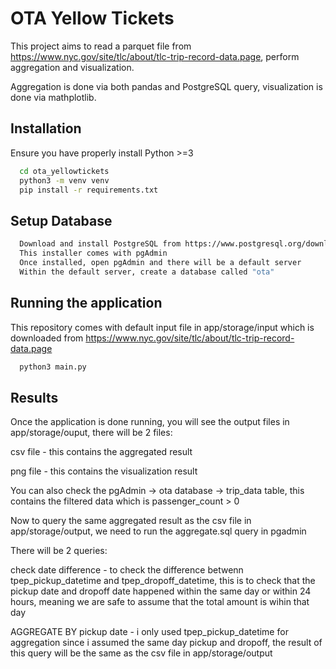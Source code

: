
# OTA Yellow Tickets

This project aims to read a parquet file from https://www.nyc.gov/site/tlc/about/tlc-trip-record-data.page, perform aggregation and visualization.

Aggregation is done via both pandas and PostgreSQL query, visualization is done via mathplotlib.




## Installation

Ensure you have properly install Python >=3

```bash
  cd ota_yellowtickets
  python3 -m venv venv
  pip install -r requirements.txt
```

## Setup Database

```bash
  Download and install PostgreSQL from https://www.postgresql.org/download/
  This installer comes with pgAdmin
  Once installed, open pgAdmin and there will be a default server
  Within the default server, create a database called "ota"
```

## Running the application
This repository comes with default input file in app/storage/input which is downloaded from https://www.nyc.gov/site/tlc/about/tlc-trip-record-data.page

```bash
  python3 main.py
```

## Results

Once the application is done running, you will see the output files in app/storage/ouput, there will be 2 files:

csv file - this contains the aggregated result

png file - this contains the visualization result


You can also check the pgAdmin -> ota database -> trip_data table, this contains the filtered data which is passenger_count > 0

Now to query the same aggregated result as the csv file in app/storage/output, we need to run the aggregate.sql query in pgadmin

There will be 2 queries:

check date difference - to check the difference betwenn tpep_pickup_datetime and tpep_dropoff_datetime, this is to check that the pickup date and dropoff date happened within the same day or within 24 hours, meaning we are safe to assume that the total amount is wihin that day

AGGREGATE BY pickup date - i only used tpep_pickup_datetime for aggregation since i assumed the same day pickup and dropoff, the result of this query will be the same as the csv file in app/storage/output